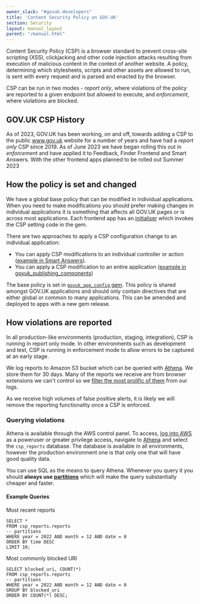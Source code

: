 ```yaml
---
owner_slack: "#govuk-developers"
title: 'Content Security Policy on GOV.UK'
section: Security
layout: manual_layout
parent: "/manual.html"
---
```


Content Security Policy (CSP) is a browser standard to prevent cross-site scripting (XSS), clickjacking and other code
injection attacks resulting from execution of malicious content in the context of another website. A policy, determining
which stylesheets, scripts and other assets are allowed to run, is sent with every request and is parsed and enacted by
the browser.

CSP can be run in two modes - *report only*, where violations of the policy are reported to a given endpoint but
allowed to execute, and *enforcement*, where violations are blocked.

## GOV.UK CSP History

As of 2023, GOV.UK has been working, on and off, towards adding a CSP to the public www.gov.uk website for a number of
years and have had a *report only* CSP since 2019. As of June 2023 we have began rolling this out in *enforcement*
and have applied it to Feedback, Finder Frontend and Smart Answers. With the other frontend apps planned to be rolled
out Summer 2023

## How the policy is set and changed

We have a global base policy that can be modified in individual applications. When you need to make modifications you
should prefer making changes in individual applications it is something that affects all GOV.UK pages or is across
most applications. Each frontend app has an [initialiser](https://github.com/alphagov/government-frontend/blob/main/config/initializers/csp.rb)
which invokes the CSP setting code in the gem.

There are two approaches to apply a CSP configuration change to an individual application:

- You can apply CSP modifications to an individual controller or action ([example in Smart Answers](https://github.com/alphagov/smart-answers/blob/1a2ff1d9f430afcc7435ac9775cc44de6b0a98f1/app/controllers/smart_answers_controller.rb#L8-L12)).
- You can apply a CSP modification to an entire application ([example in govuk_publishing_components](https://github.com/alphagov/govuk_publishing_components/blob/80791ac61e2d5b959725f6b1064a2f83a82e9bf8/spec/dummy/config/initializers/content_security_policy.rb#L23))

The base policy is set in [`govuk_app_config` gem][govuk_csp]. This policy is shared amongst GOV.UK applications and
should only contain directives that are either global or common to many applications. This can be amended and deployed
to apps with a new gem release.

[govuk_csp]: https://github.com/alphagov/govuk_app_config/blob/main/lib/govuk_app_config/govuk_content_security_policy.rb

## How violations are reported

In all production-like environments (production, staging, integration), CSP is running in report only mode. In other
environments such as development and test, CSP is running in enforcement mode to allow errors to be captured
at an early stage.

We log reports to Amazon S3 bucket which can be queried with [Athena](https://aws.amazon.com/athena/). We store them
for 30 days. Many of the reports we receive are from browser extensions we can't control so we
[filter the most prolific of them][lambda] from our logs.

As we receive high volumes of false positive alerts, it is likely we will remove the reporting functionality once
a CSP is enforced.

[lambda]: https://github.com/alphagov/govuk-aws/blob/main/terraform/lambda/CspReportsToFirehose/index.mjs

### Querying violations

Athena is available through the AWS control panel. To access, [log into AWS](/manual/get-started.html#sign-in-to-aws)
as a poweruser or greater privilege access, navigate to
[Athena](https://eu-west-1.console.aws.amazon.com/athena/home?region=eu-west-1#/query-editor) and select
the `csp_reports` database. The database is available in all environments, however the production environment one is
that only one that will have good quality data.

You can use SQL as the means to query Athena. Whenever you query it you should **always use
[partitions](https://docs.aws.amazon.com/athena/latest/ug/partitions.html)** which will make the query
substantially cheaper and faster.

#### Example Queries

Most recent reports

```
SELECT *
FROM csp_reports.reports
-- partitions
WHERE year = 2022 AND month = 12 AND date = 8
ORDER BY time DESC
LIMIT 10;
```

Most commonly blocked URI

```
SELECT blocked_uri, COUNT(*)
FROM csp_reports.reports
-- partitions
WHERE year = 2022 AND month = 12 AND date = 8
GROUP BY blocked_uri
ORDER BY COUNT(*) DESC;
```
